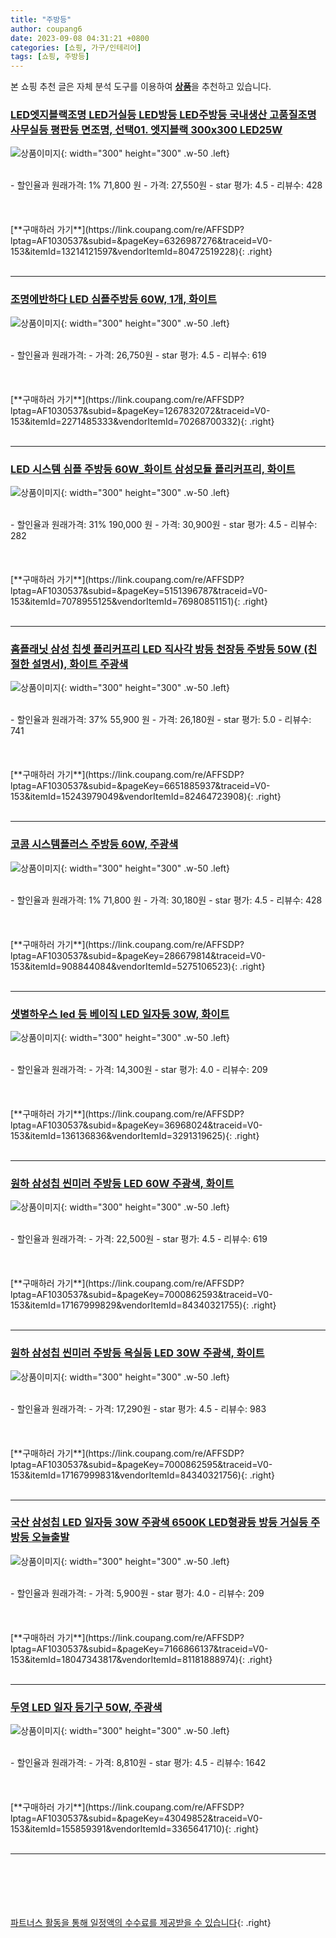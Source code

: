 ```yaml
---
title: "주방등"
author: coupang6
date: 2023-09-08 04:31:21 +0800
categories: [쇼핑, 가구/인테리어]
tags: [쇼핑, 주방등]
---
```


본 쇼핑 추천 글은 자체 분석 도구를 이용하여 [**상품**](https://link.coupang.com/a/bao1ui)을 추천하고 있습니다.

### [LED엣지블랙조명 LED거실등 LED방등 LED주방등 국내생산 고품질조명 사무실등 평판등 면조명, 선택01. 엣지블랙 300x300 LED25W](https://link.coupang.com/re/AFFSDP?lptag=AF1030537&subid=&pageKey=6326987276&traceid=V0-153&itemId=13214121597&vendorItemId=80472519228)

![상품이미지](https://thumbnail9.coupangcdn.com/thumbnails/remote/230x230ex/image/vendor_inventory/4f34/9297f7429226ec79d453bec52d0f1b6715a4300d50c6460577e2af636953.jpg){: width="300" height="300" .w-50 .left}


<br>
- 할인율과 원래가격: 1%  71,800   원
- 가격: 27,550원
- star 평가: 4.5
- 리뷰수: 428
<br>
<br>
<br>
<br>
[**구매하러 가기**](https://link.coupang.com/re/AFFSDP?lptag=AF1030537&subid=&pageKey=6326987276&traceid=V0-153&itemId=13214121597&vendorItemId=80472519228){: .right}
<br>
<br>

---

### [조명에반하다 LED 심플주방등 60W, 1개, 화이트](https://link.coupang.com/re/AFFSDP?lptag=AF1030537&subid=&pageKey=1267832072&traceid=V0-153&itemId=2271485333&vendorItemId=70268700332)

![상품이미지](https://thumbnail8.coupangcdn.com/thumbnails/remote/230x230ex/image/retail/images/1796843590140886-906c1934-2533-4c7e-8973-4b7dd9d0ca1f.png){: width="300" height="300" .w-50 .left}


<br>
- 할인율과 원래가격: 
- 가격: 26,750원
- star 평가: 4.5
- 리뷰수: 619
<br>
<br>
<br>
<br>
[**구매하러 가기**](https://link.coupang.com/re/AFFSDP?lptag=AF1030537&subid=&pageKey=1267832072&traceid=V0-153&itemId=2271485333&vendorItemId=70268700332){: .right}
<br>
<br>

---

### [LED 시스템 심플 주방등 60W_화이트 삼성모듈 플리커프리, 화이트](https://link.coupang.com/re/AFFSDP?lptag=AF1030537&subid=&pageKey=5151396787&traceid=V0-153&itemId=7078955125&vendorItemId=76980851151)

![상품이미지](https://thumbnail10.coupangcdn.com/thumbnails/remote/230x230ex/image/vendor_inventory/515b/860e3a2622b4464dd8821c55d16cfb20720cd71c436905bb1bd12cc8cc07.jpg){: width="300" height="300" .w-50 .left}


<br>
- 할인율과 원래가격: 31%  190,000   원
- 가격: 30,900원
- star 평가: 4.5
- 리뷰수: 282
<br>
<br>
<br>
<br>
[**구매하러 가기**](https://link.coupang.com/re/AFFSDP?lptag=AF1030537&subid=&pageKey=5151396787&traceid=V0-153&itemId=7078955125&vendorItemId=76980851151){: .right}
<br>
<br>

---

### [홈플래닛 삼성 칩셋 플리커프리 LED 직사각 방등 천장등 주방등 50W (친절한 설명서), 화이트 주광색](https://link.coupang.com/re/AFFSDP?lptag=AF1030537&subid=&pageKey=6651885937&traceid=V0-153&itemId=15243979049&vendorItemId=82464723908)

![상품이미지](https://thumbnail10.coupangcdn.com/thumbnails/remote/230x230ex/image/retail/images/5641418818097870-e1cda60a-7858-4929-8444-205cef75e138.jpg){: width="300" height="300" .w-50 .left}


<br>
- 할인율과 원래가격: 37%  55,900   원
- 가격: 26,180원
- star 평가: 5.0
- 리뷰수: 741
<br>
<br>
<br>
<br>
[**구매하러 가기**](https://link.coupang.com/re/AFFSDP?lptag=AF1030537&subid=&pageKey=6651885937&traceid=V0-153&itemId=15243979049&vendorItemId=82464723908){: .right}
<br>
<br>

---

### [코콤 시스템플러스 주방등 60W, 주광색](https://link.coupang.com/re/AFFSDP?lptag=AF1030537&subid=&pageKey=286679814&traceid=V0-153&itemId=908844084&vendorItemId=5275106523)

![상품이미지](https://thumbnail10.coupangcdn.com/thumbnails/remote/230x230ex/image/retail/images/2019/08/21/18/7/391c35da-5379-46b2-ace7-638b9ae05dfd.jpg){: width="300" height="300" .w-50 .left}


<br>
- 할인율과 원래가격: 1%  71,800   원
- 가격: 30,180원
- star 평가: 4.5
- 리뷰수: 428
<br>
<br>
<br>
<br>
[**구매하러 가기**](https://link.coupang.com/re/AFFSDP?lptag=AF1030537&subid=&pageKey=286679814&traceid=V0-153&itemId=908844084&vendorItemId=5275106523){: .right}
<br>
<br>

---

### [샛별하우스 led 등 베이직 LED 일자등 30W, 화이트](https://link.coupang.com/re/AFFSDP?lptag=AF1030537&subid=&pageKey=36968024&traceid=V0-153&itemId=136136836&vendorItemId=3291319625)

![상품이미지](https://thumbnail7.coupangcdn.com/thumbnails/remote/230x230ex/image/retail/images/604054072731050-04209754-418d-4e5c-89cd-5dc4ec840d6c.jpg){: width="300" height="300" .w-50 .left}


<br>
- 할인율과 원래가격: 
- 가격: 14,300원
- star 평가: 4.0
- 리뷰수: 209
<br>
<br>
<br>
<br>
[**구매하러 가기**](https://link.coupang.com/re/AFFSDP?lptag=AF1030537&subid=&pageKey=36968024&traceid=V0-153&itemId=136136836&vendorItemId=3291319625){: .right}
<br>
<br>

---

### [원하 삼성칩 씬미러 주방등 LED 60W 주광색, 화이트](https://link.coupang.com/re/AFFSDP?lptag=AF1030537&subid=&pageKey=7000862593&traceid=V0-153&itemId=17167999829&vendorItemId=84340321755)

![상품이미지](https://thumbnail7.coupangcdn.com/thumbnails/remote/230x230ex/image/rs_quotation_api/ipyccavi/5fe2d05c76804a209eb4f98b36dc99d8.jpg){: width="300" height="300" .w-50 .left}


<br>
- 할인율과 원래가격: 
- 가격: 22,500원
- star 평가: 4.5
- 리뷰수: 619
<br>
<br>
<br>
<br>
[**구매하러 가기**](https://link.coupang.com/re/AFFSDP?lptag=AF1030537&subid=&pageKey=7000862593&traceid=V0-153&itemId=17167999829&vendorItemId=84340321755){: .right}
<br>
<br>

---

### [원하 삼성칩 씬미러 주방등 욕실등 LED 30W 주광색, 화이트](https://link.coupang.com/re/AFFSDP?lptag=AF1030537&subid=&pageKey=7000862595&traceid=V0-153&itemId=17167999831&vendorItemId=84340321756)

![상품이미지](https://thumbnail10.coupangcdn.com/thumbnails/remote/230x230ex/image/rs_quotation_api/mwy6ymev/b464074a94e240f7a240a31760bca611.jpg){: width="300" height="300" .w-50 .left}


<br>
- 할인율과 원래가격: 
- 가격: 17,290원
- star 평가: 4.5
- 리뷰수: 983
<br>
<br>
<br>
<br>
[**구매하러 가기**](https://link.coupang.com/re/AFFSDP?lptag=AF1030537&subid=&pageKey=7000862595&traceid=V0-153&itemId=17167999831&vendorItemId=84340321756){: .right}
<br>
<br>

---

### [국산 삼성칩 LED 일자등 30W 주광색 6500K LED형광등 방등 거실등 주방등 오늘출발](https://link.coupang.com/re/AFFSDP?lptag=AF1030537&subid=&pageKey=7166866137&traceid=V0-153&itemId=18047343817&vendorItemId=81181888974)

![상품이미지](https://thumbnail10.coupangcdn.com/thumbnails/remote/230x230ex/image/vendor_inventory/6c1b/bf7815ad6909c4d0928b8272d5d893f4e08c8f66920b52f687777788a529.jpg){: width="300" height="300" .w-50 .left}


<br>
- 할인율과 원래가격: 
- 가격: 5,900원
- star 평가: 4.0
- 리뷰수: 209
<br>
<br>
<br>
<br>
[**구매하러 가기**](https://link.coupang.com/re/AFFSDP?lptag=AF1030537&subid=&pageKey=7166866137&traceid=V0-153&itemId=18047343817&vendorItemId=81181888974){: .right}
<br>
<br>

---

### [두영 LED 일자 등기구 50W, 주광색](https://link.coupang.com/re/AFFSDP?lptag=AF1030537&subid=&pageKey=43049852&traceid=V0-153&itemId=155859391&vendorItemId=3365641710)

![상품이미지](https://thumbnail8.coupangcdn.com/thumbnails/remote/230x230ex/image/retail/images/189679111638138-522aa9fa-8b02-4d48-97d5-37f812dfb57e.jpg){: width="300" height="300" .w-50 .left}


<br>
- 할인율과 원래가격: 
- 가격: 8,810원
- star 평가: 4.5
- 리뷰수: 1642
<br>
<br>
<br>
<br>
[**구매하러 가기**](https://link.coupang.com/re/AFFSDP?lptag=AF1030537&subid=&pageKey=43049852&traceid=V0-153&itemId=155859391&vendorItemId=3365641710){: .right}
<br>
<br>

---
<br><br><br><br><br> [파트너스 활동을 통해 일정액의 수수료를 제공받을 수 있습니다](https://link.coupang.com/a/bao1ui){: .right}